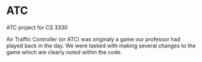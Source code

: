 ATC
===

ATC project for CS 3330

Air Traffic Controller (or ATC) was originaly a game our professor had played back in the day.
We were tasked with making several changes to the game which are clearly noted within the code.
